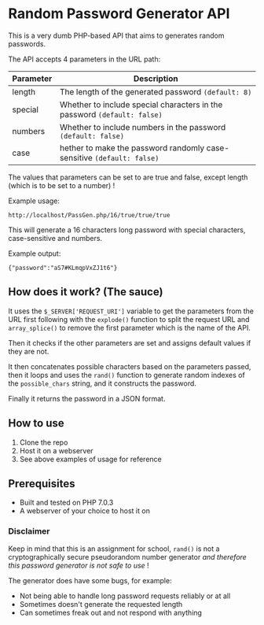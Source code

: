 # Random Password Generator API
This is a very dumb PHP-based API that aims to generates random passwords. 

The API accepts 4 parameters in the URL path:

| Parameter | Description |
| --- | --- |
| length | The length of the generated password `(default: 8)` |
| special | Whether to include special characters in the password `(default: false)` |
| numbers | Whether to include numbers in the password `(default: false)` |
| case | hether to make the password randomly case-sensitive `(default: false)` |

The values that parameters can be set to are true and false, except length (which is to be set to a number) !

Example usage:

```
http://localhost/PassGen.php/16/true/true/true
```

This will generate a 16 characters long password with special characters, case-sensitive and numbers.

Example output:

```
{"password":"aS7#KLmqpVxZJ1t6"}
```

## How does it work? (The sauce)
It uses the `$_SERVER['REQUEST_URI']` variable to get the parameters from the URL first following with the `explode()` function to split the request URL and `array_splice()` to remove the first parameter which is the name of the API. 

Then it checks if the other parameters are set and assigns default values if they are not.

It then concatenates possible characters based on the parameters passed, then it loops and uses the `rand()` function to generate random indexes of the `possible_chars` string, and it constructs the password. 

Finally it returns the password in a JSON format.

## How to use 
1. Clone the repo
2. Host it on a webserver
3. See above examples of usage for reference

## Prerequisites
- Built and tested on PHP 7.0.3
- A webserver of your choice to host it on 

### Disclaimer
Keep in mind that this is an assignment for school, `rand()` is not a cryptographically secure pseudorandom number generator *and therefore this password generator is not safe to use* !

The generator does have some bugs, for example: 
- Not being able to handle long password requests reliably or at all
- Sometimes doesn't generate the requested length
- Can sometimes freak out and not respond with anything 
